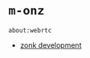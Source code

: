 # `m-onz`

```
about:webrtc

```

* [zonk development](https://cerulean-souffle-9e9632.netlify.app/)
